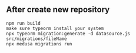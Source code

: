 ## After create new repository

```
npm run build
make sure typeorm install your system
npx typeorm migration:generate -d datasource.js src/migrations/fileName
npx medusa migrations run
```
